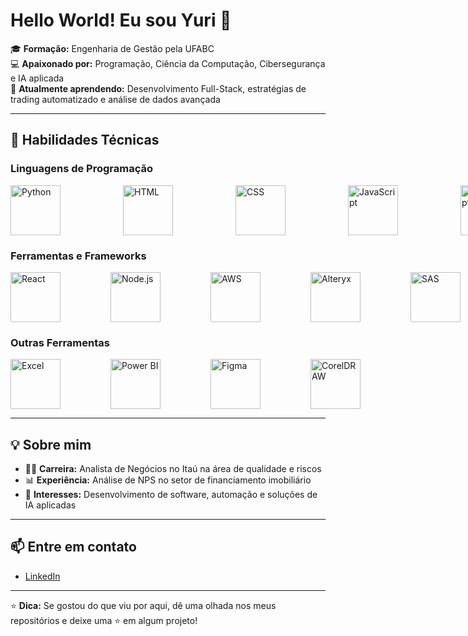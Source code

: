 # Hello World! Eu sou Yuri 👋

🎓 **Formação:** Engenharia de Gestão pela UFABC  
💻 **Apaixonado por:** Programação, Ciência da Computação, Cibersegurança e IA aplicada  
🌱 **Atualmente aprendendo:** Desenvolvimento Full-Stack, estratégias de trading automatizado e análise de dados avançada  

---

## 🚀 **Habilidades Técnicas**

### **Linguagens de Programação**
<div style="display: flex; gap: 80px;">
  <img src="https://cdn.jsdelivr.net/gh/devicons/devicon/icons/python/python-original.svg" alt="Python" width="80" height="80" style="margin-right: 20px;"/>  
  <img src="https://cdn.jsdelivr.net/gh/devicons/devicon/icons/html5/html5-original.svg" alt="HTML" width="80" height="80" style="margin-right: 20px;" />
  <img src="https://cdn.jsdelivr.net/gh/devicons/devicon/icons/css3/css3-original.svg" alt="CSS" width="80" height="80" style="margin-right: 20px;"/>
  <img src="https://cdn.jsdelivr.net/gh/devicons/devicon/icons/javascript/javascript-original.svg" alt="JavaScript" width="80" height="80" style="margin-right: 20px;"/>
  <img src="https://cdn.jsdelivr.net/gh/devicons/devicon/icons/typescript/typescript-original.svg" alt="TypeScript" width="80" height="80" style="margin-right: 20px;"/>
  <img src="https://cdn.jsdelivr.net/gh/devicons/devicon/icons/c/c-original.svg" alt="C" width="80" height="80" style="margin-right: 20px;"/>
</div>

### **Ferramentas e Frameworks**
<div style="display: flex; gap: 80px;">
  <img src="https://cdn.jsdelivr.net/gh/devicons/devicon/icons/react/react-original.svg" alt="React" width="80" height="80"/>
  <img src="https://cdn.jsdelivr.net/gh/devicons/devicon/icons/nodejs/nodejs-original.svg" alt="Node.js" width="80" height="80"/>
  <img src="https://upload.wikimedia.org/wikipedia/commons/9/93/Amazon_Web_Services_Logo.svg" alt="AWS" width="80" height="80"/>
  <img src="https://vectorseek.com/wp-content/uploads/2023/11/Alteryx-Icon-Logo-Vector.svg-.png" alt="Alteryx" width="80" height="80"/>
  <img src="https://logos-download.com/wp-content/uploads/2019/11/SAS_Institute_Inc._Logo.png" alt="SAS" width="80" height="80"/>
  <img src="https://cdn.jsdelivr.net/gh/devicons/devicon/icons/git/git-original.svg" alt="Git" width="80" height="80"/>
  <img src="https://img.icons8.com/ios-filled/50/000000/api.png" alt="ThunderClient" width="80" height="80"/>
</div>

### **Outras Ferramentas**
<div style="display: flex; gap: 80px;">
  <img src="https://img.icons8.com/color/48/000000/microsoft-excel-2019.png" alt="Excel" width="80" height="80"/>
  <img src="https://img.icons8.com/color/48/000000/power-bi.png" alt="Power BI" width="80" height="80"/>
  <img src="https://cdn.jsdelivr.net/gh/devicons/devicon/icons/figma/figma-original.svg" alt="Figma" width="80" height="80"/>
  <img src="https://img.icons8.com/color/48/000000/coreldraw.png" alt="CorelDRAW" width="80" height="80"/>
</div>

---

## 💡 **Sobre mim**
- 👨‍💻 **Carreira:** Analista de Negócios no Itaú na área de qualidade e riscos  
- 📊 **Experiência:** Análise de NPS no setor de financiamento imobiliário  
- 🤖 **Interesses:** Desenvolvimento de software, automação e soluções de IA aplicadas  

---

## 📫 **Entre em contato**
- [LinkedIn](https://linkedin.com/in/seu-perfil)  

---

⭐ **Dica:** Se gostou do que viu por aqui, dê uma olhada nos meus repositórios e deixe uma ⭐ em algum projeto!  

<!--
**yuribalboa/yuribalboa** is a ✨ _special_ ✨ repository because its `README.md` (this file) appears on your GitHub profile.

Here are some ideas to get you started:

- 🔭 I’m currently working on ...
- 🌱 I’m currently learning ...
- 👯 I’m looking to collaborate on ...
- 🤔 I’m looking for help with ...
- 💬 Ask me about ...
- 📫 How to reach me: ...
- 😄 Pronouns: ...
- ⚡ Fun fact: ...
-->
